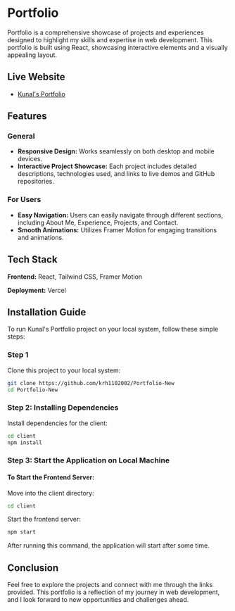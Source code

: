 
# Portfolio

Portfolio is a comprehensive showcase of projects and experiences designed to highlight my skills and expertise in web development. This portfolio is built using React, showcasing interactive elements and a visually appealing layout.

## Live Website

- [Kunal's Portfolio]((https://kunalhulkeportfolio.vercel.app/))  

## Features

### General

- **Responsive Design:** Works seamlessly on both desktop and mobile devices.
- **Interactive Project Showcase:** Each project includes detailed descriptions, technologies used, and links to live demos and GitHub repositories.

### For Users

- **Easy Navigation:** Users can easily navigate through different sections, including About Me, Experience, Projects, and Contact.
- **Smooth Animations:** Utilizes Framer Motion for engaging transitions and animations.

## Tech Stack

**Frontend:** React, Tailwind CSS, Framer Motion

**Deployment:** Vercel

## Installation Guide

To run Kunal's Portfolio project on your local system, follow these simple steps:

### Step 1

Clone this project to your local system:

```bash
git clone https://github.com/krh1102002/Portfolio-New
cd Portfolio-New
```

### Step 2: Installing Dependencies

Install dependencies for the client:

```bash
cd client
npm install
```

### Step 3: Start the Application on Local Machine

#### To Start the Frontend Server:

Move into the client directory:

```bash
cd client
```

Start the frontend server:

```bash
npm start
```

After running this command, the application will start after some time.

## Conclusion

Feel free to explore the projects and connect with me through the links provided. This portfolio is a reflection of my journey in web development, and I look forward to new opportunities and challenges ahead.
